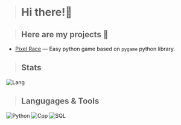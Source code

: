 > # Hi there!👋

> ## Here are my projects 🌿

* [Pixel Race](https://github.com/oneheka/Pixel-Race) — Easy python game based on `pygame` python library.

> ## Stats
![Lang](https://github-readme-stats.vercel.app/api/top-langs/?username=unfeelbtw&layout=compact&theme=merko)

> ## Langugages & Tools
![Python](https://shields.io/badge/-Python-090909?style=for-the-badge&logo=python)
![Cpp](https://shields.io/badge/-C++-090909?style=for-the-badge&logo=cpp)
![SQL](https://shields.io/badge/-Sql-090909?style=for-the-badge&logo=sql)
